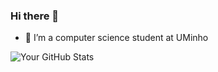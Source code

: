 ### Hi there 👋

- 🔭 I’m a computer science student at UMinho

![Your GitHub Stats](https://github-readme-stats.vercel.app/api?username=GabrielVAntunes)




